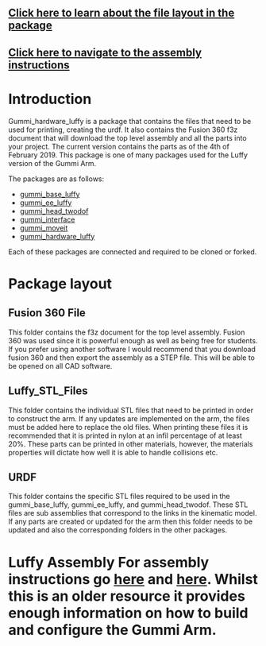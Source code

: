 <a href="#package layout">Click here to learn about the file layout in the package</a>
------

<a href="#construction">Click here to navigate to the assembly instructions</a>
------

# Introduction
Gummi_hardware_luffy is a package that contains the files that need to be used for printing, creating the urdf. It also contains the Fusion 360 f3z document that will download the top level assembly and all the parts into your project. The current version contains the parts as of the 4th of February 2019. This package is one of many packages used for the Luffy version of the Gummi Arm. 

The packages are as follows:
- [gummi_base_luffy](https://nortonkellyboxall.github.io/gummi_base_luffy/)
- [gummi_ee_luffy](https://nortonkellyboxall.github.io/gummi_ee_luffy/)
- [gummi_head_twodof](https://nortonkellyboxall.github.io/gummi_head_twodof/)
- [gummi_interface](https://nortonkellyboxall.github.io/gummi_interface/)
- [gummi_moveit](https://github.com/nortonkellyboxall/gummi_moveit)
- [gummi_hardware_luffy](https://nortonkellyboxall.github.io/gummi_hardware_Luffy/)

Each of these packages are connected and required to be cloned or forked.

<a id = "package layout"> Package layout </a>
======

## Fusion 360 File

This folder contains the f3z document for the top level assembly. Fusion 360 was used since it is powerful enough as well as being free for students. If you prefer using another software I would recommend that you download fusion 360 and then export the assembly as a STEP file. This will be able to be opened on all CAD software.

## Luffy_STL_Files

This folder contains the individual STL files that need to be printed in order to construct the arm. If any updates are implemented on the arm, the files must be added here to replace the old files. When printing these files it is recommended that it is printed in nylon at an infil percentage of at least 20%. These parts can be printed in other materials, however, the materials properties will dictate how well it is able to handle collisions etc.

## URDF

This folder contains the specific STL files required to be used in the gummi_base_luffy, gummi_ee_luffy, and gummi_head_twodof. These STL files are sub assemblies that correspond to the links in the kinematic model. If any parts are created or updated for the arm then this folder needs to be updated and also the corresponding folders in the other packages.

<a id = "construction"> Luffy Assembly </a>
For assembly instructions go [here](http://htmlpreview.github.io/?https://github.com/mstoelen/GummiArm/blob/master/media/instructions/homepage.html) and [here](https://github.com/GummiArmCE/docs/wiki). Whilst this is an older resource it provides enough information on how to build and configure the Gummi Arm.
======


